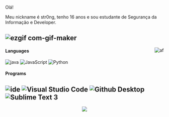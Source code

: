 Olá!

Meu nickname é str0ng, tenho 16 anos e sou estudante de Segurança da Informação e Developer.


![ezgif com-gif-maker](https://user-images.githubusercontent.com/62043732/115986777-3e0b5f00-a588-11eb-8b42-a20dc086e4ea.gif)
---

<img alt="af" src="https://cdn.discordapp.com/attachments/847213313939079188/848013109042085948/unknown.png" align="right"/>

#### Languages
![java](https://img.shields.io/badge/-Java-000?style=flat-square&logo=java)
 ![JavaScript](https://img.shields.io/badge/JavaScript-F7DF1E?style=for-the-badge&logo=javascript&logoColor=black)
  ![Python](https://img.shields.io/badge/Python-14354C?style=for-the-badge&logo=python&logoColor=white)

#### Programs
  ![ide](https://img.shields.io/badge/-Intellij_Idea-000?style=flat-square&logo=intellij-idea)
  ![Visual Studio Code](https://img.shields.io/badge/VSCode-000?style=for-the-badge&logo=visual-studio-code&logoColor=black)
  ![Github Desktop](https://img.shields.io/badge/GitHub_Desktop-000?style=for-the-badge&logo=github&logoColor=black)
  ![Sublime Text 3](https://img.shields.io/badge/Sublime_Text_3-000?style=for-the-badge&logo=sublime-text&logoColor=black)
---
<p align="center">
    <a href="https://discord.gg/PZ3ZPGvdnv"><img src="https://img.shields.io/badge/-ALPHA ｓｔｒ０ｎｇＺ_6970-0B4BB8?style=flat-square&logo=discord"/></a>
</p>
